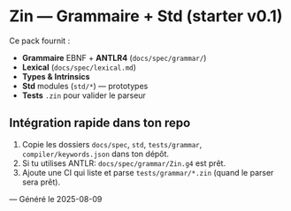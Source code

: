 # Zin — Grammaire + Std (starter v0.1)

Ce pack fournit :
- **Grammaire** EBNF + **ANTLR4** (`docs/spec/grammar/`)
- **Lexical** (`docs/spec/lexical.md`)
- **Types & Intrinsics**
- **Std** modules (`std/*`) — prototypes
- **Tests** `.zin` pour valider le parseur

## Intégration rapide dans ton repo
1. Copie les dossiers `docs/spec`, `std`, `tests/grammar`, `compiler/keywords.json` dans ton dépôt.
2. Si tu utilises ANTLR: `docs/spec/grammar/Zin.g4` est prêt.
3. Ajoute une CI qui liste et parse `tests/grammar/*.zin` (quand le parser sera prêt).

— Généré le 2025-08-09
